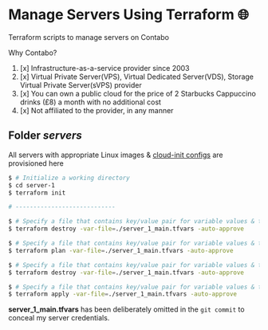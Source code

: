 # Manage Servers Using Terraform 🌐

Terraform scripts to manage servers on Contabo

Why Contabo?

1. [x] Infrastructure-as-a-service provider since 2003
2. [x] Virtual Private Server(VPS), Virtual Dedicated Server(VDS), Storage Virtual Private Server(sVPS) provider
3. [x] You can own a public cloud for the price of 2 Starbucks Cappuccino drinks (£8) a month with no additional cost
4. [x] Not affiliated to the provider, in any manner

## Folder _servers_

All servers with appropriate Linux
images & [cloud-init configs](https://cloudinit.readthedocs.io/en/latest/reference/modules.html) are provisioned here

```bash
$ # Initialize a working directory
$ cd server-1
$ terraform init

# ----------------------------

$ # Specify a file that contains key/value pair for variable values & then destroy the world. Skip interactive approval of plan before applying
$ terraform destroy -var-file=./server_1_main.tfvars -auto-approve

$ # Specify a file that contains key/value pair for variable values & then plan a strategy. Skip interactive approval of plan before applying
$ terraform plan -var-file=./server_1_main.tfvars -auto-approve

$ # Specify a file that contains key/value pair for variable values & then destroy the world. Skip interactive approval of plan before applying
$ terraform destroy -var-file=./server_1_main.tfvars -auto-approve

$ # Specify a file that contains key/value pair for variable values & then apply configs. Skip interactive approval of plan before applying
$ terraform apply -var-file=./server_1_main.tfvars -auto-approve

```

**server_1_main.tfvars** has been deliberately omitted in the `git commit` to conceal my server credentials.

